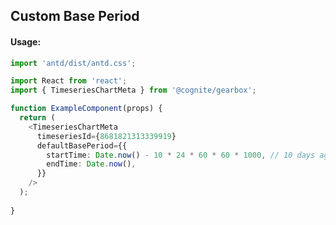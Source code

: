 ## Custom Base Period

<!-- STORY -->

#### Usage:

```typescript jsx
import 'antd/dist/antd.css';

import React from 'react';
import { TimeseriesChartMeta } from '@cognite/gearbox';

function ExampleComponent(props) {
  return (
    <TimeseriesChartMeta
      timeseriesId={8681821313339919}
      defaultBasePeriod={{
        startTime: Date.now() - 10 * 24 * 60 * 60 * 1000, // 10 days ago
        endTime: Date.now(),
      }}
    />
  );
  
}
```

